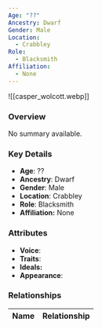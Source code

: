 ```yaml
---
Age: "??"
Ancestry: Dwarf
Gender: Male
Location:
  - Crabbley
Role:
  - Blacksmith
Affiliation:
  - None
---
```


![[casper_wolcott.webp]]

### Overview
No summary available.

### Key Details
- **Age**: ??
- **Ancestry**: Dwarf
- **Gender**: Male
- **Location**: Crabbley
- **Role**: Blacksmith
- **Affiliation:** None

### Attributes
- **Voice**: 
- **Traits**: 
- **Ideals:** 
- **Appearance**:

### Relationships

| Name  | Relationship |
| ----- | ------------ |
